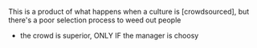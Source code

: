 
This is a product of what happens when a culture is [crowdsourced], but there's a poor selection process to weed out people
- the crowd is superior, ONLY IF the manager is choosy
